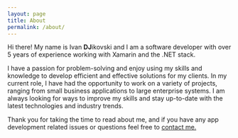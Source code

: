 ```yaml
---
layout: page
title: About
permalink: /about/
---
```


Hi there! My name is Ivan **DJ**ikovski and I am a software developer with over 5 years of experience working with Xamarin and the .NET stack.

I have a passion for problem-solving and enjoy using my skills and knowledge to develop efficient and effective solutions for my clients. In my current role, I have had the opportunity to work on a variety of projects, ranging from small business applications to large enterprise systems. I am always looking for ways to improve my skills and stay up-to-date with the latest technologies and industry trends.

Thank you for taking the time to read about me, and if you have any app development related issues or questions feel free to [contact me.](mailto:ivan.dzikovski@gmail.com)
